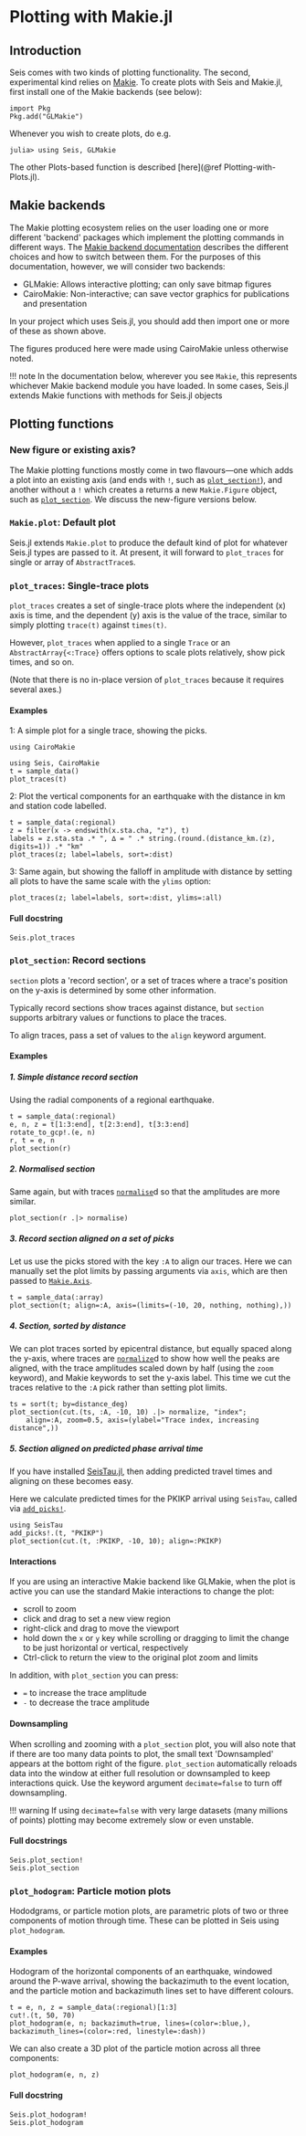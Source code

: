 # Plotting with Makie.jl

## Introduction
Seis comes with two kinds of plotting functionality.
The second, experimental kind relies on
[Makie](https://docs.makie.org/stable/).  To create plots with
Seis and Makie.jl, first install one of the Makie backends (see below):
```
import Pkg
Pkg.add("GLMakie")
```

Whenever you wish to create plots, do e.g.
```
julia> using Seis, GLMakie
```

The other Plots-based function is described [here](@ref Plotting-with-Plots.jl).

## Makie backends
The Makie plotting ecosystem relies on the user loading one or more different
'backend' packages which implement the plotting commands in different ways.  The
[Makie backend documentation](https://docs.makie.org/stable/explanations/backends/backends)
describes the different choices and how to switch between them.  For the
purposes of this documentation, however, we will consider two backends:

- GLMakie: Allows interactive plotting; can only save bitmap figures
- CairoMakie: Non-interactive; can save vector graphics for publications
  and presentation

In your project which uses Seis.jl, you should add then import one or more of
these as shown above.

The figures produced here were made using CairoMakie unless otherwise noted.

!!! note
    In the documentation below, wherever you see `Makie`, this represents
    whichever Makie backend module you have loaded.  In some cases, Seis.jl
    extends Makie functions with methods for Seis.jl objects

## Plotting functions

### New figure or existing axis?
The Makie plotting functions mostly come in two flavours—one which adds a plot
into an existing axis (and ends with `!`, such as [`plot_section!`](@ref)),
and another without a `!` which creates a returns a new `Makie.Figure`
object, such as [`plot_section`](@ref).  We discuss the new-figure versions
below.

### `Makie.plot`: Default plot
Seis.jl extends `Makie.plot` to produce the default kind of plot for
whatever Seis.jl types are passed to it.  At present, it will forward to
`plot_traces` for single or array of `AbstractTrace`s.

### `plot_traces`: Single-trace plots
`plot_traces` creates a set of single-trace plots where the independent (x)
axis is time, and the dependent (y) axis is the value of the trace,
similar to simply plotting `trace(t)` against `times(t)`.

However, `plot_traces` when applied to a single `Trace` or an
`AbstractArray{<:Trace}` offers options to scale plots relatively,
show pick times, and so on.

(Note that there is no in-place version of `plot_traces` because it requires
several axes.)

#### Examples
1: A simple plot for a single trace, showing the picks.

```@setup plotting_makie
using CairoMakie
```

```@example plotting_makie
using Seis, CairoMakie
t = sample_data()
plot_traces(t)
```

2: Plot the vertical components for an earthquake with the distance
   in km and station code labelled.

```@example plotting_makie
t = sample_data(:regional)
z = filter(x -> endswith(x.sta.cha, "z"), t)
labels = z.sta.sta .* ", ∆ = " .* string.(round.(distance_km.(z), digits=1)) .* "km"
plot_traces(z; label=labels, sort=:dist)
```

3: Same again, but showing the falloff in amplitude with distance by
   setting all plots to have the same scale with the `ylims` option:

```@example plotting_makie
plot_traces(z; label=labels, sort=:dist, ylims=:all)
```

#### Full docstring
```@docs
Seis.plot_traces
```


### `plot_section`: Record sections
`section` plots a 'record section', or a set of traces where a trace's
position on the y-axis is determined by some other information.

Typically record sections show traces against distance, but `section`
supports arbitrary values or functions to place the traces.

To align traces, pass a set of values to the `align` keyword argument.

#### Examples
##### 1. Simple distance record section
Using the radial components of a regional earthquake.

```@example plotting_makie
t = sample_data(:regional)
e, n, z = t[1:3:end], t[2:3:end], t[3:3:end]
rotate_to_gcp!.(e, n)
r, t = e, n
plot_section(r)
```

##### 2. Normalised section
Same again, but with traces [`normalise`](@ref)d so that the amplitudes
are more similar.

```@example plotting_makie
plot_section(r .|> normalise)
```

##### 3. Record section aligned on a set of picks
Let us use the picks stored with the key `:A` to align our traces. 
Here we can manually set the plot limits by passing arguments via `axis`,
which are then passed to
[`Makie.Axis`](https://docs.makie.org/stable/reference/blocks/axis).

```@example plotting_makie
t = sample_data(:array)
plot_section(t; align=:A, axis=(limits=(-10, 20, nothing, nothing),))
```

##### 4. Section, sorted by distance
We can plot traces sorted by epicentral distance, but equally spaced along
the y-axis, where traces are
[`normalize`](@ref)d to show how well the peaks are aligned, with the trace
amplitudes scaled down by half (using the `zoom` keyword), and
Makie keywords to set the y-axis label.  This time we
cut the traces relative to the `:A` pick rather than setting plot limits.

```@example plotting_makie
ts = sort(t; by=distance_deg)
plot_section(cut.(ts, :A, -10, 10) .|> normalize, "index";
    align=:A, zoom=0.5, axis=(ylabel="Trace index, increasing distance",))
```

##### 5. Section aligned on predicted phase arrival time
If you have installed [SeisTau.jl](https://github.com/anowacki/SeisTau.jl),
then adding predicted travel times and aligning on these becomes easy.

Here we calculate predicted times for the PKIKP arrival using `SeisTau`,
called via [`add_picks!`](@ref).

```@example plotting_makie
using SeisTau
add_picks!.(t, "PKIKP")
plot_section(cut.(t, :PKIKP, -10, 10); align=:PKIKP)
```

#### Interactions
If you are using an interactive Makie backend like GLMakie, when the
plot is active you can use the standard Makie interactions to change the plot:

- scroll to zoom
- click and drag to set a new view region
- right-click and drag to move the viewport
- hold down the `x` or `y` key while scrolling or dragging to limit the
  change to be just horizontal or vertical, respectively
- Ctrl-click to return the view to the original plot zoom and limits

In addition, with `plot_section` you can press:
- `=` to increase the trace amplitude
- `-` to decrease the trace amplitude

#### Downsampling
When scrolling and zooming with a `plot_section` plot, you will also note
that if there are too many data points to plot, the small text 'Downsampled'
appears at the bottom right of the figure.  `plot_section` automatically reloads
data into the window at either full resolution or downsampled to keep
interactions quick.  Use the keyword argument `decimate=false` to turn off
downsampling.

!!! warning
    If using `decimate=false` with very large datasets (many millions of
    points) plotting may become extremely slow or even unstable.

#### Full docstrings
```@docs
Seis.plot_section!
Seis.plot_section
```

### `plot_hodogram`: Particle motion plots
Hododgrams, or particle motion plots, are parametric plots
of two or three components of motion through time.  These can be plotted
in Seis using `plot_hodogram`.

#### Examples
Hodogram of the horizontal components of an earthquake, windowed around
the P-wave arrival, showing the backazimuth to the event location,
and the particle motion and backazimuth lines set to have different
colours.

```@example plotting_makie
t = e, n, z = sample_data(:regional)[1:3]
cut!.(t, 50, 70)
plot_hodogram(e, n; backazimuth=true, lines=(color=:blue,), backazimuth_lines=(color=:red, linestyle=:dash))
```

We can also create a 3D plot of the particle motion across all three
components:

```@example plotting_makie
plot_hodogram(e, n, z)
```

#### Full docstring
```@docs
Seis.plot_hodogram!
Seis.plot_hodogram
```
